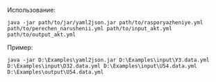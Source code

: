 Использование:

`java -jar path/to/jar/yaml2json.jar path/to/rasporyazheniye.yml path/to/perechen_narushenii.yml path/to/input_akt.yml path/to/output_akt.yml`

Пример:

`java -jar D:\Examples\yaml2json.jar D:\Examples\input\У3.data.yml D:\Examples\input\D32.data.yml D:\Examples\input\U54.data.yml D:\Examples\output\U54.data.yml`
